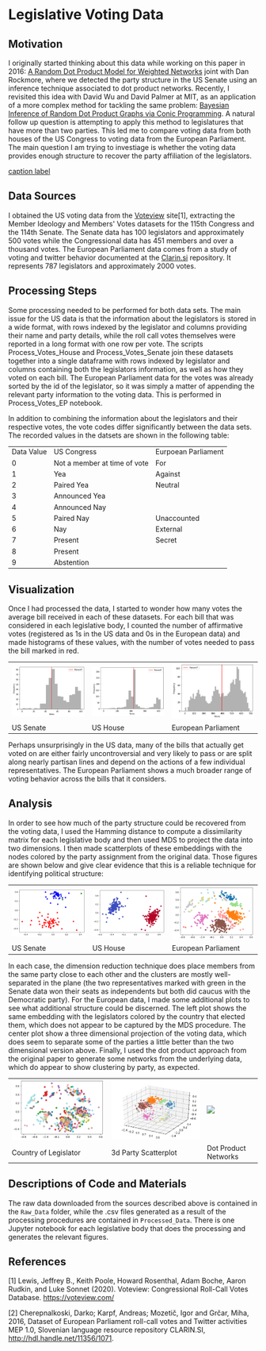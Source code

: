 # Legislative Voting Data

## Motivation
I originally started thinking about this data while working on this paper in 2016: <a href="https://arxiv.org/abs/1611.02530"> A Random Dot Product Model for Weighted Networks</a> joint with Dan Rockmore, where we detected the party structure in the US Senate using an inference technique associated to dot product networks. Recently, I revisited this idea with David Wu and David Palmer at MIT, as an application of a more complex method for tackling the same problem: <a href="https://arxiv.org/abs/2101.02180">Bayesian Inference of Random Dot Product Graphs via Conic Programming<a/>. A natural follow up question is attempting to apply this method to legislatures that have more than two parties. This led me to compare voting data from both houses of the US Congress to voting data from the European Parliament. The main question I am trying to investiage is whether the voting data provides enough structure to recover the party affiliation of the legislators. 
  
  [caption label](https://raw.githubusercontent.com/drdeford/DATA115_PDP1/main/senatevoting2021.png)

## Data Sources
I obtained the US voting data from the <a href="https://voteview.com/data">Voteview</a> site[1], extracting the Member Ideology and Members' Votes datasets for the 115th Congress and the 114th Senate. The Senate data has 100 legislators and approximately 500 votes while the Congressional data has 451 members and over a thousand votes.  The European Parliament data comes from a study of voting and twitter behavior documented at the <a href="https://www.clarin.si/repository/xmlui/handle/11356/1071"> Clarin.si</a> repository. It represents 787 legislators and approximately 2000 votes. 

## Processing Steps
Some processing needed to be performed for both data sets. The main issue for the US data is that the information about the legislators is stored in a wide format, with rows indexed by the legislator and columns providing their name and party details, while the roll call votes themselves were reported in a long format with one row per vote. The scripts Process_Votes_House and Process_Votes_Senate join these datasets together into a single dataframe with rows indexed by legislator and  columns containing both the legislators information, as well as how they voted on each bill. The European Parliament data for the votes was already sorted by the id of the legislator, so it was simply a matter of appending the relevant party information to the voting data. This is performed in Process_Votes_EP notebook. 

In addition to combining the information about the legislators and their respective votes, the vote codes differ significantly between the data sets. The recorded values in the datsets are shown in the following table: 
<table>
  <tr><td>Data Value</td><td>US Congress</td><td> Eurpoean Parliament</td></tr>
  <tr><td>0</td><td> 	Not a member at time of vote</td><td>For </td></tr>
  <tr><td>1</td><td> 	Yea</td><td>Against</td></tr>
  <tr><td>2</td><td> 	Paired Yea</td><td>Neutral</td></tr>
  <tr><td>3</td><td> 	Announced Yea</td><td></td></tr>
  <tr><td>4</td><td> 	Announced Nay</td><td></td></tr>
  <tr><td>5</td><td> 	Paired Nay</td><td>Unaccounted</td></tr>
  <tr><td>6</td><td> 	Nay</td><td>External</td></tr>
  <tr><td>7</td><td> 	Present </td><td>Secret</td></tr>
  <tr><td>8</td><td> 	Present </td><td></td></tr>
  <tr><td>9</td><td> 	 Abstention </td><td></td></tr>
  </table>

## Visualization
Once I had processed the data, I started to wonder how many votes the average bill received in each of these datasets. For each bill that was considered in each legislative body, I counted the number of affirmative votes (registered as 1s in the US data and 0s in the European data) and made histograms of these values, with the number of votes needed to pass the bill marked in red. 

<table>
  <tr><td><img src="https://raw.githubusercontent.com/drdeford/DATA115_PDP1/main/Figures/Senate_Hist.png"></td><td><img src="https://raw.githubusercontent.com/drdeford/DATA115_PDP1/main/Figures/House_Hist.png"></td><td><img src="https://raw.githubusercontent.com/drdeford/DATA115_PDP1/main/Figures/EP_Hist.png"></td></tr>
   <tr><td>US Senate</td><td>US House</td><td>European Parliament</td></tr>
  </table>

Perhaps unsurprisingly in the US data, many of the bills that actually get voted on are either fairly uncontroversial and very likely to pass or are split along nearly partisan lines and depend on the actions of a few individual representatives. The European Parliament shows a much broader range of voting behavior across the bills that it considers. 

## Analysis
In order to see how much of the party structure could be recovered from the voting data, I used the Hamming distance to compute a dissimilarity matrix for each legislative body and then used MDS to project the data into two dimensions. I then made scatterplots of these embeddings with the nodes colored by the party assignment from the original data. Those figures are shown below and give clear evidence that this is a reliable technique for identifying political structure: 

<table>
  <tr><td><img src="https://raw.githubusercontent.com/drdeford/DATA115_PDP1/main/Figures/Senate_MDS.png"></td><td><img src="https://raw.githubusercontent.com/drdeford/DATA115_PDP1/main/Figures/House_MDS.png"></td><td><img src="https://raw.githubusercontent.com/drdeford/DATA115_PDP1/main/Figures/EP_MDS.png"></td></tr>
   <tr><td>US Senate</td><td>US House</td><td>European Parliament</td></tr>
  </table>

In each case, the dimension reduction technique does place members from the same party close to each other and the clusters are mostly well-separated in the plane (the two representatives marked with green in the Senate data won their seats as independents but both did caucus with the Democratic party). For the European data, I made some additional plots to see what additional structure could be discerned. The left plot shows the same embedding with the legislators colored by the country that elected them, which does not appear to be captured by the MDS procedure. The center plot show a three dimensional projection of the voting data, which does seem to separate some of the parties a little better than the two dimensional version above. Finally, I used the dot product approach from the original paper to generate some networks from the underlying data, which do appear to show clustering by party, as expected. 

<table>
  <tr><td><img src="https://raw.githubusercontent.com/drdeford/DATA115_PDP1/main/Figures/EP_Country.png"></td><td><img src="https://raw.githubusercontent.com/drdeford/DATA115_PDP1/main/Figures/EP_3d.png"></td><td><img src="https://raw.githubusercontent.com/drdeford/DATA115_PDP1/main/Figures/EP_Networks.gif"></td></tr>
   <tr><td>Country of Legislator</td><td>3d Party Scatterplot</td><td>Dot Product Networks</td></tr>
  </table>
  
## Descriptions of Code and Materials
The raw data downloaded from the sources described above is contained in the `Raw_Data` folder, while the .csv files generated as a result of the processing procedures are contained in `Processed_Data`. There is one Jupyter notebook for each legislative body that does the processing and generates the relevant figures. 

## References
[1] Lewis, Jeffrey B., Keith Poole, Howard Rosenthal, Adam Boche, Aaron Rudkin, and Luke Sonnet (2020). Voteview: Congressional Roll-Call Votes Database. https://voteview.com/ 

[2] Cherepnalkoski, Darko; Karpf, Andreas; Mozetič, Igor and Grčar, Miha, 2016, Dataset of European Parliament roll-call votes and Twitter activities MEP 1.0, Slovenian language resource repository CLARIN.SI, http://hdl.handle.net/11356/1071. 
